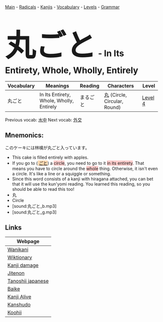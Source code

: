 <style> bigfont {font-size: 100px}</style>
[Main](../README.md) -
[Radicals](../radicals.md) -
[Kanjis](../kanjis.md) -
[Vocabulary](../vocabulary.md) -
[Levels](../levels.md) -
[Grammar](../grammar.md)
# <bigfont> 丸ごと</bigfont> - In Its Entirety, Whole, Wholly, Entirely 

| Vocabulary | Meanings | Reading | Characters | Level |
| --- | --- | --- | --- | --- |
| 丸ごと | In Its Entirety, Whole, Wholly, Entirely | まるごと |  [丸](../kanjis/丸.md) (Circle, Circular, Round) | [Level 4](../levels/wk_level4.md) |

Previous vocab: [水中](水中.md) Next vocab: [外交](外交.md) 

## Mnemonics:
このケーキには林檎が丸ごと入っています。
* This cake is filled entirely with apples.
* If you go to (<span style="background-color:#fed8b1"> [ごと](https://jisho.org/search/ごと)</span>) a <span style="background-color:#ffcccb"> circle</span>, you need to go to it <span style="background-color:#ffcccb"> in its entirety</span>. That means you have to circle around the <span style="background-color:#ffcccb"> whole</span> thing. Otherwise, it isn't even a circle. It's like a line or a squiggle or something.
* Since this word consists of a kanji with hiragana attached, you can bet that it will use the kun'yomi reading. You learned this reading, so you should be able to read this too!
* 丸
* Circle
* [sound:丸ごと_b.mp3]
* [sound:丸ごと_g.mp3]


## Links 

| Webpage |
| --- |
| [Wanikani          ](https://www.wanikani.com/kanji/丸ごと) |
| [Wiktionary        ](https://en.wiktionary.org/wiki/丸ごと) |
| [Kanji damage      ](http://www.kanjidamage.com/kanji/search?utf8=✓&q=丸ごと) |
| [Jitenon           ](https://jitenon.com/kanji/丸ごと) |
| [Tanoshii japanese ](https://www.tanoshiijapanese.com/dictionary/kanji.cfm?k=丸ごと) |
| [Baike             ](https://baike.baidu.com/item/丸ごと) |
| [Kanji Alive       ](https://app.kanjialive.com/丸ごと) |
| [Kanshudo          ](https://www.kanshudo.com/searchmn?q=丸ごと) |
| [Koohii            ](https://kanji.koohii.com/study/kanji/丸ごと) |
